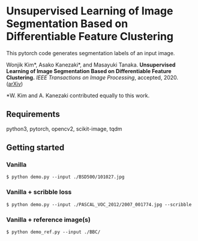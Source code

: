 # Unsupervised Learning of Image Segmentation Based on Differentiable Feature Clustering

This pytorch code generates segmentation labels of an input image.

Wonjik Kim\*, Asako Kanezaki\*, and Masayuki Tanaka.
**Unsupervised Learning of Image Segmentation Based on Differentiable Feature Clustering.** 
*IEEE Transactions on Image Processing*, accepted, 2020.
([arXiv](https://arxiv.org/abs/2007.09990))

\*W. Kim and A. Kanezaki contributed equally to this work.

## Requirements

python3, pytorch, opencv2, scikit-image, tqdm

## Getting started

### Vanilla

    $ python demo.py --input ./BSD500/101027.jpg

### Vanilla + scribble loss

    $ python demo.py --input ./PASCAL_VOC_2012/2007_001774.jpg --scribble

### Vanilla + reference image(s)

    $ python demo_ref.py --input ./BBC/
